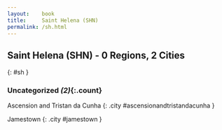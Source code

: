 ```yaml
---
layout:    book
title:     Saint Helena (SHN)
permalink: /sh.html
---
```


## Saint Helena (SHN) - 0 Regions, 2 Cities
{: #sh }





### Uncategorized _(2)_{:.count}


Ascension and Tristan da Cunha  {: .city #ascensionandtristandacunha } <br>

Jamestown  {: .city #jamestown } <br>


 
